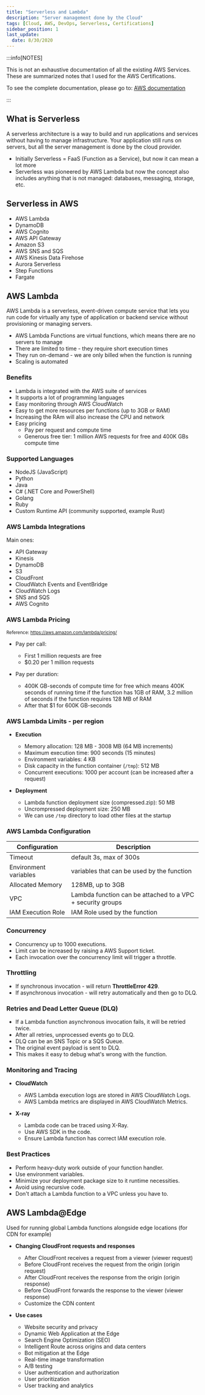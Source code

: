 ```yaml
---
title: "Serverless and Lambda"
description: "Server management done by the Cloud"
tags: [Cloud, AWS, DevOps, Serverless, Certifications]
sidebar_position: 1
last_update:
  date: 8/30/2020
---
```




:::info[NOTES]

This is not an exhaustive documentation of all the existing AWS Services. These are summarized notes that I used for the AWS Certifications.

To see the complete documentation, please go to: [AWS documentation](https://docs.aws.amazon.com/)

:::



## What is Serverless 

A serverless architecture is a way to build and run applications and services without having to manage infrastructure. Your application still runs on servers, but all the server management is done by the cloud provider.

- Initially Serverless = FaaS (Function as a Service), but now it can mean a lot more
- Serverless was pioneered by AWS Lambda but now the concept also includes anything that is not managed: databases, messaging, storage, etc.

## Serverless in AWS

- AWS Lambda
- DynamoDB
- AWS Cognito
- AWS API Gateway
- Amazon S3
- AWS SNS and SQS
- AWS Kinesis Data Firehose
- Aurora Serverless
- Step Functions
- Fargate

## AWS Lambda

AWS Lambda is a serverless, event-driven compute service that lets you run code for virtually any type of application or backend service without provisioning or managing servers. 

- AWS Lambda Functions are virtual functions, which means there are no servers to manage
- There are limited to time - they require short execution times
- They run on-demand - we are only billed when the function is running
- Scaling is automated

### Benefits 

- Lambda is integrated with the AWS suite of services
- It supports a lot of programming languages
- Easy monitoring through AWS CloudWatch
- Easy to get more resources per functions (up to 3GB or RAM)
- Increasing the RAm will also increase the CPU and network
- Easy pricing
    - Pay per request and compute time
    - Generous free tier: 1 million AWS requests for free and 400K GBs compute time

### Supported Languages

- NodeJS (JavaScript)
- Python
- Java
- C# (.NET Core and PowerShell)
- Golang
- Ruby
- Custom Runtime API (community supported, example Rust)    

### AWS Lambda Integrations

Main ones:

- API Gateway
- Kinesis
- DynamoDB
- S3
- CloudFront
- CloudWatch Events and EventBridge
- CloudWatch Logs
- SNS and SQS
- AWS Cognito


### AWS Lambda Pricing

<small>Reference: https://aws.amazon.com/lambda/pricing/</small>

- Pay per call:
    - First 1 million requests are free
    - $0.20 per 1 million requests

- Pay per duration:
    - 400K GB-seconds of compute time for free which means 400K seconds of running time if the function has 1GB of RAM, 3.2 million of seconds if the function requires 128 MB of RAM
    - After that $1 for 600K GB-seconds

### AWS Lambda Limits - per region

- **Execution**

    - Memory allocation: 128 MB - 3008 MB (64 MB increments)
    - Maximum execution time: 900 seconds (15 minutes)
    - Environment variables: 4 KB
    - Disk capacity in the function container (`/tmp`): 512 MB
    - Concurrent executions: 1000 per account (can be increased after a request)

- **Deployment**

    - Lambda function deployment size (compressed.zip): 50 MB
    - Uncrompressed deployment size: 250 MB
    - We can use `/tmp` directory to load other files at the startup    

### AWS Lambda Configuration 

Configuration | Description
---------|----------
 Timeout | default 3s, max of 300s |
 Environment variables | variables that can be used by the function | 
 Allocated Memory | 128MB, up to 3GB |
 VPC | Lambda function can be attached to a VPC + security groups |
 IAM Execution Role | IAM Role used by the function |



### Concurrency  

- Concurrency up to 1000 executions.
- Limit can be increased by raising a AWS Support ticket.
- Each invocation over the concurrency limit will trigger a throttle.

### Throttling 

- If synchronous invocation - will return **ThrottleError 429**.
- If asynchronous invocation - will retry automatically and then go to DLQ.

### Retries and Dead Letter Queue (DLQ)

- If a Lambda function asynchronous invocation fails, it will be retried twice. 
- After all retries, unprocessed events go to DLQ. 
- DLQ can be an SNS Topic or a SQS Queue. 
- The original event payload is sent to DLQ. 
- This makes it easy to debug what's wrong with the function.


### Monitoring and Tracing 

- **CloudWatch**

    - AWS Lambda execution logs are stored in AWS CloudWatch Logs. 
    - AWS Lambda metrics are displayed in AWS CloudWatch Metrics. 

- **X-ray**

    - Lambda code can be traced using X-Ray. 
    - Use AWS SDK in the code. 
    - Ensure Lambda function has correct IAM execution role.

### Best Practices 

- Perform heavy-duty work outside of your function handler. 
- Use environment variables. 
- Minimize your deployment package size to it runtime necessities. 
- Avoid using recursive code. 
- Don't attach a Lambda function to a VPC unless you have to.


 


## AWS Lambda@Edge

Used for running global Lambda functions alongside edge locations (for CDN for example)

- **Changing CloudFront requests and responses**

    - After CloudFront receives a request from a  viewer (viewer request)
    - Before CloudFront receives the request from the origin (origin request)
    - After CloudFront receives the response from the origin (origin response)
    - Before CloudFront forwards the response to the viewer (viewer response)
    - Customize the CDN content

- **Use cases**

    - Website security and privacy
    - Dynamic Web Application at the Edge
    - Search Engine Optimization (SEO)
    - Intelligent Route across origins and data centers
    - Bot mitigation at the Edge
    - Real-time image transformation
    - A/B testing
    - User authentication and authorization
    - User prioritization
    - User tracking and analytics


 
